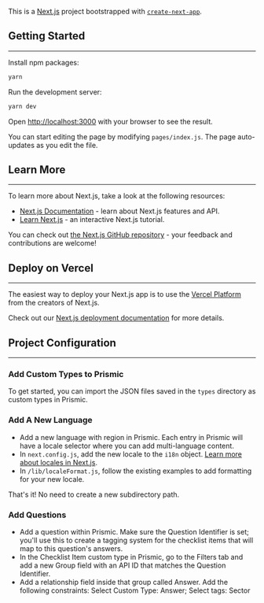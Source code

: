 This is a [Next.js](https://nextjs.org/) project bootstrapped with [`create-next-app`](https://github.com/vercel/next.js/tree/canary/packages/create-next-app).

## Getting Started
---

Install npm packages:

```bash
yarn
```

Run the development server:

```bash
yarn dev
```

Open [http://localhost:3000](http://localhost:3000) with your browser to see the result.

You can start editing the page by modifying `pages/index.js`. The page auto-updates as you edit the file.

## Learn More
---

To learn more about Next.js, take a look at the following resources:

- [Next.js Documentation](https://nextjs.org/docs) - learn about Next.js features and API.
- [Learn Next.js](https://nextjs.org/learn) - an interactive Next.js tutorial.

You can check out [the Next.js GitHub repository](https://github.com/vercel/next.js/) - your feedback and contributions are welcome!

## Deploy on Vercel
---

The easiest way to deploy your Next.js app is to use the [Vercel Platform](https://vercel.com/import?utm_medium=default-template&filter=next.js&utm_source=create-next-app&utm_campaign=create-next-app-readme) from the creators of Next.js.

Check out our [Next.js deployment documentation](https://nextjs.org/docs/deployment) for more details.

## Project Configuration
---

### Add Custom Types to Prismic
To get started, you can import the JSON files saved in the `types` directory as custom types in Prismic.

### Add A New Language
- Add a new language with region in Prismic. Each entry in Prismic will have a locale selector where you can add multi-language content.
- In `next.config.js`, add the new locale to the `i18n` object. [Learn more about locales in Next.js](https://nextjs.org/docs/advanced-features/i18n-routing).
- In `/lib/localeFormat.js`, follow the existing examples to add formatting for your new locale.

That's it! No need to create a new subdirectory path.

### Add Questions
- Add a question within Prismic. Make sure the Question Identifier is set; you'll use this to create a tagging system for the checklist items that will map to this question's answers.
- In the Checklist Item custom type in Prismic, go to the Filters tab and add a new Group field with an API ID that matches the Question Identifier.
- Add a relationship field inside that group called Answer. Add the following constraints: Select Custom Type: Answer; Select tags: Sector
